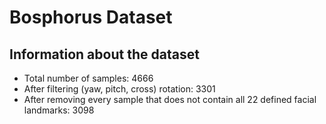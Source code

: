 # Bosphorus Dataset
## Information about the dataset
- Total number of samples: 4666
- After filtering (yaw, pitch, cross) rotation: 3301
- After removing every sample that does not contain all 22 defined facial landmarks: 3098